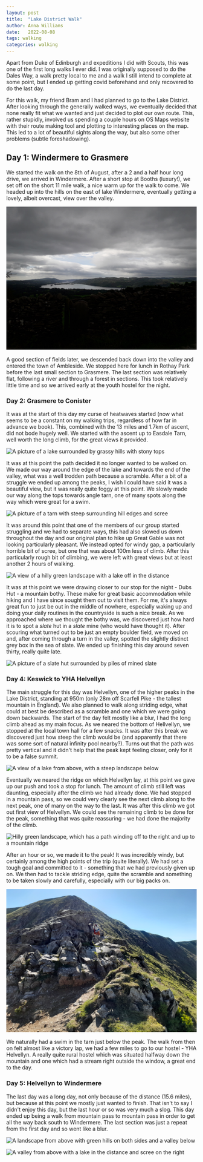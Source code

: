 ```yaml
---
layout: post
title:  "Lake District Walk"
author: Anna Williams
date:   2022-08-08
tags: walking
categories: walking
---
```


Apart from Duke of Edinburgh and expeditions I did with Scouts, this was one of the first long walks I ever did. I was originally supposed to do the Dales Way, a walk pretty local to me and a walk I still intend to complete at some point, but I ended up getting covid beforehand and only recovered to do the last day.

For this walk, my friend Bram and I had planned to go to the Lake District. After looking through the generally walked ways, we eventually decided that none really fit what we wanted and just decided to plot our own route. This, rather stupidly, involved us spending a couple hours on OS Maps website with their route making tool and plotting to interesting places on the map. This led to a lot of beautiful sights along the way, but also some other problems (subtle foreshadowing).

## Day 1: Windermere to Grasmere

We started the walk on the 8th of August, after a 2 and a half hour long drive, we arrived in Windermere. After a short stop at Booths (luxury!), we set off on the short 11 mile walk, a nice warm up for the walk to come. We headed up into the hills on the east of lake Windermere, eventually getting a lovely, albeit overcast, view over the valley. 

![A picture over Lake Windermere taken from afar, there are dark grey clouds overhead](/assets/walking/2022/day1-lakewindermere.jpg)

A good section of fields later, we descended back down into the valley and entered the town of Ambleside. We stopped here for lunch in Rothay Park before the last small section to Grasmere. The last section was relatively flat, following a river and through a forest in sections. This took relatively little time and so we arrived early at the youth hostel for the night.

### Day 2: Grasmere to Conister

It was at the start of this day my curse of heatwaves started (now what seems to be a constant on my walking trips, regardless of how far in advance we book). This, combined with the 13 miles and 1.7km of ascent, did not bode hugely well. We started with the ascent up to Easdale Tarn, well worth the long climb, for the great views it provided.

![A picture of a lake surrounded by grassy hills with stony tops](/assets/walking/2022/day2-easedaletarn.jpg)

It was at this point the path decided it no longer wanted to be walked on. We made our way around the edge of the lake and towards the end of the valley, what was a well trodden path because a scramble. After a bit of a struggle we ended up among the peaks, I wish I could have said it was a beautiful view, but it was really quite foggy at this point. We slowly made our way along the tops towards angle tarn, one of many spots along the way which were great for a swim.

![A picture of a tarn with steep surrounding hill edges and scree](/assets/2022/walking/day2-angletarn.jpg)

It was around this point that one of the members of our group started struggling and we had to separate ways, this had also slowed us down throughout the day and our original plan to hike up Great Gable was not looking particularly pleasant. We instead opted for windy gap, a particularly horrible bit of scree, but one that was about 100m less of climb. After this particularly rough bit of climbing, we were left with great views but at least another 2 hours of walking.

![A view of a hilly green landscape with a lake off in the distance](/assets/walking/2022/day2-windygap.jpg)

It was at this point we were drawing closer to our stop for the night - Dubs Hut - a mountain bothy. These make for great basic accommodation while hiking and I have since sought them out to visit them. For me, it's always great fun to just be out in the middle of nowhere, especially waking up and doing your daily routines in the countryside is such a nice break. As we approached where we thought the bothy was, we discovered just how hard it is to spot a *slate* hut in a *slate* mine (who would have thought it). After scouring what turned out to be just an empty boulder field, we moved on and, after coming through a turn in the valley, spotted the slightly distinct grey box in the sea of slate. We ended up finishing this day around seven thirty, really quite late.

![A picture of a slate hut surrounded by piles of mined slate](/assets/walking/2022/day2-dubshut.jpg)



### Day 4: Keswick to YHA Helvellyn

The main struggle for this day was Helvellyn, one of the higher peaks in the Lake District, standing at 950m (only 28m off Scarfell Pike - the tallest mountain in England). We also planned to walk along striding edge, what could at best be described as a scramble and one which we were going down backwards. The start of the day felt mostly like a blur, I had the long climb ahead as my main focus. As we neared the bottom of Hellvellyn, we stopped at the local town hall for a few snacks. It was after this break we discovered just how steep the climb would be (and apparently that there was some sort of natural infinity pool nearby?). Turns out that the path was pretty vertical and it didn't help that the peak kept feeling closer, only for it to be a false summit. 

![A view of a lake from above, with a steep landscape below](/assets/walking/2022/day4-base.jpg)

Eventually we neared the ridge on which Helvellyn lay, at this point we gave up our push and took a stop for lunch. The amount of climb still left was daunting, especially after the climb we had already done. We had stopped in a mountain pass, so we could very clearly see the next climb along to the next peak, one of many on the way to the last. It was after this climb we got out first view of Helvellyn. We could see the remaining climb to be done for the peak, something that was quite reassuring - we had done the majority of the climb.

![Hilly green landscape, which has a path winding off to the right and up to a mountain ridge](/assets/walking/2022/day4-helvellynafar.jpg)

After an hour or so, we made it to the peak! It was incredibly windy, but certainly among the high points of the trip (quite literally). We had set a tough goal and committed to it - something that we had previously given up on. We then had to tackle striding edge, quite the scramble and something to be taken slowly and carefully, especially with our big packs on.

![A picture of me coming down a rocky landscape](/assets/walking/2022/day4-scramble.jpg)

We naturally had a swim in the tarn just below the peak. The walk from then on felt almost like a victory lap, we had a few miles to go to our hostel - YHA Helvellyn. A really quite rural hostel which was situated halfway down the mountain and one which had a stream right outside the window, a great end to the day.

### Day 5: Helvellyn to Windermere

The last day was a long day, not only because of the distance (15.6 miles), but because at this point we mostly just wanted to finish. That isn't to say I didn't enjoy this day, but the last hour or so was very much a slog. This day ended up being a walk from mountain pass to mountain pass in order to get all the way back south to Windermere. The last section was just a repeat from the first day and so went like a blur.

![A landscape from above with green hills on both sides and a valley below](/assets/walking/2022/day5-pass1.jpg)

![A valley from above with a lake in the distance and scree on the right](/assets/walking/2022/day5-pass2.jpg)
